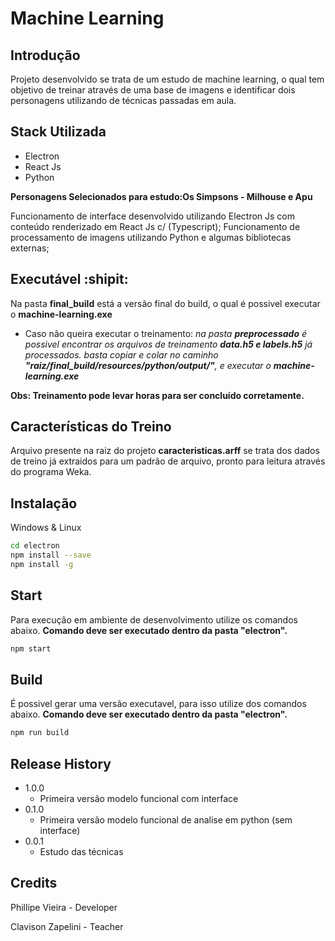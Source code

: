 # Machine Learning

## Introdução

Projeto desenvolvido se trata de um estudo de machine learning, o qual tem objetivo de treinar através de uma base de imagens e identificar dois personagens utilizando de técnicas passadas em aula.

## Stack Utilizada
- Electron
- React Js
- Python

**Personagens Selecionados para estudo:Os Simpsons - Milhouse e Apu**

Funcionamento de interface desenvolvido utilizando Electron Js com conteúdo renderizado em React Js c/ (Typescript);
Funcionamento de processamento de imagens utilizando Python e algumas bibliotecas externas;

## Executável :shipit:

Na pasta **final_build** está a versão final do build, o qual é possivel executar o **machine-learning.exe**
- Caso não queira executar o treinamento: 
*na pasta **preprocessado** é possivel encontrar os arquivos de treinamento **data.h5 e labels.h5** já processados.
basta copiar e colar no caminho **"raiz/final_build/resources/python/output/"**, e executar o **machine-learning.exe***

**Obs: Treinamento pode levar horas para ser concluído corretamente.**

## Características do Treino

Arquivo presente na raiz do projeto **caracteristicas.arff** se trata dos dados de treino já extraidos para um padrão de arquivo, pronto para leitura através do programa Weka.

## Instalação

Windows & Linux

```sh
cd electron
npm install --save
npm install -g
```

## Start

Para execução em ambiente de desenvolvimento utilize os comandos abaixo.
**Comando deve ser executado dentro da pasta "electron".**
```sh
npm start
```


## Build

É possivel gerar uma versão executavel, para isso utilize dos comandos abaixo.
**Comando deve ser executado dentro da pasta "electron".**
```sh
npm run build
```

## Release History

* 1.0.0
    * Primeira versão modelo funcional com interface
* 0.1.0
    * Primeira versão modelo funcional de analise em python (sem interface)
* 0.0.1
    * Estudo das técnicas

## Credits

Phillipe Vieira - Developer

Clavison Zapelini - Teacher
